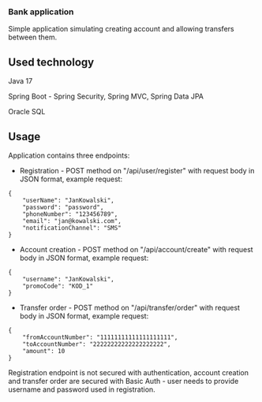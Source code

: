 ### Bank application

Simple application simulating creating account and allowing transfers between them.

## Used technology

Java 17

Spring Boot - Spring Security, Spring MVC, Spring Data JPA

Oracle SQL

## Usage

Application contains three endpoints:
- Registration - POST method on "/api/user/register" with request body in JSON format, example request:
```
{
    "userName": "JanKowalski",
    "password": "password",
    "phoneNumber": "123456789",
    "email": "jan@kowalski.com",
    "notificationChannel": "SMS"
}
```
- Account creation - POST method on "/api/account/create" with request body in JSON format, example request:
```
{
    "username": "JanKowalski",
    "promoCode": "KOD_1"
}
```
- Transfer order - POST method on "/api/transfer/order" with request body in JSON format, example request:
```
{
    "fromAccountNumber": "11111111111111111111",
    "toAccountNumber": "22222222222222222222",
    "amount": 10
}
```

Registration endpoint is not secured with authentication, account creation and transfer order are secured with Basic Auth - user needs to provide username and password used in registration.
